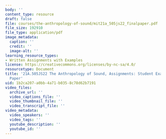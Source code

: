 ```yaml
---
body: ''
content_type: resource
draft: false
file: courses/the-anthropology-of-sound/mit21a_505js22_finalpaper.pdf
file_size: 192910
file_type: application/pdf
image_metadata:
  caption: ''
  credit: ''
  image-alt: ''
learning_resource_types:
- Written Assignments with Examples
license: https://creativecommons.org/licenses/by-nc-sa/4.0/
resourcetype: Document
title: '21A.505JS22 The Anthropology of Sound, Assignments: Student Example, Final
  Paper'
uid: 1b2ca207-a0bb-4a71-b035-8c78d62b7191
video_files:
  archive_url: ''
  video_captions_file: ''
  video_thumbnail_file: ''
  video_transcript_file: ''
video_metadata:
  video_speakers: ''
  video_tags: ''
  youtube_description: ''
  youtube_id: ''
---
```

